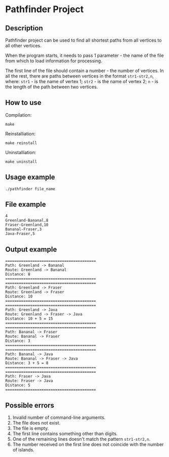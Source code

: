 # Pathfinder Project

## Description

Pathfinder project can be used to find all shortest paths from all vertices to all other vertices.

When the program starts, it needs to pass 1 parameter - the name of the file from which to load information for processing. 

The first line of the file should contain a number - the number of vertices. In all the rest, there are paths between vertices in the format ```str1-str2,n```, where: ```str1``` - is the name of vertex 1; ```str2``` - is the name of vertex 2; ```n``` - is the length of the path between two vertices.

## How to use

Compilation:

```
make
```

Reinstalliation:

```
make reinstall
```

Uninstalliation:

```
make uninstall
```

## Usage example

```
./pathfinder file_name
```

## File example

```
4
Greenland-Bananal,8
Fraser-Greenland,10
Bananal-Fraser,3
Java-Fraser,5
```

## Output example

```
========================================
Path: Greenland -> Bananal
Route: Greenland -> Bananal
Distance: 8
========================================
========================================
Path: Greenland -> Fraser
Route: Greenland -> Fraser
Distance: 10
========================================
========================================
Path: Greenland -> Java
Route: Greenland -> Fraser -> Java
Distance: 10 + 5 = 15
========================================
========================================
Path: Bananal -> Fraser
Route: Bananal -> Fraser
Distance: 3
========================================
========================================
Path: Bananal -> Java
Route: Bananal -> Fraser -> Java
Distance: 3 + 5 = 8
========================================
========================================
Path: Fraser -> Java
Route: Fraser -> Java
Distance: 5
========================================
```

## Possible errors

1. Invalid number of command-line arguments.
2. The file does not exist.
3. The file is empty.
4. The first line contains something other than digits.
5. One of the remaining lines doesn't match the pattern ```str1-str2,n```.
6. The number received on the first line does not coincide with the number of islands.